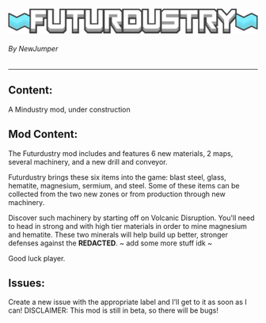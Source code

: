 ![Logo](sprites/ui/futurdustry_logo.png)
###### By NewJumper

---
Content:
-
A Mindustry mod, under construction

Mod Content:
-
The Futurdustry mod includes and features 6 new materials, 2 maps, several machinery, and a new drill and conveyor.

Futurdustry brings these six items into the game: blast steel, glass, hematite, magnesium, sermium, and steel. Some of these items can be collected from the two new zones or from production through new machinery.

Discover such machinery by starting off on Volcanic Disruption. You'll need to head in strong and with high tier materials in order to mine magnesium and hematite. These two minerals will help build up better, stronger defenses against the **REDACTED**.
~ add some more stuff idk ~

Good luck player.

Issues:
-
Create a new issue with the appropriate label and I'll get to it as soon as I can! DISCLAIMER: This mod is still in beta, so there will be bugs!
